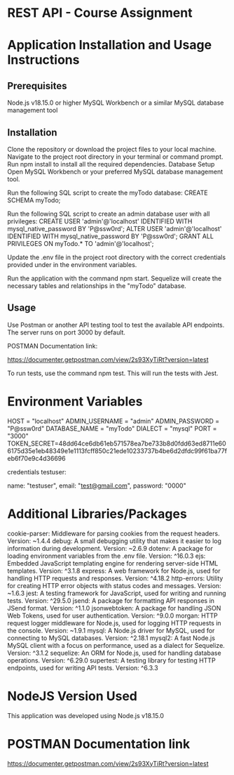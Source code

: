 # REST API - Course Assignment
# Application Installation and Usage Instructions
## Prerequisites
Node.js v18.15.0 or higher
MySQL Workbench or a similar MySQL database management tool

## Installation

Clone the repository or download the project files to your local machine.
Navigate to the project root directory in your terminal or command prompt.
Run npm install to install all the required dependencies.
Database Setup
Open MySQL Workbench or your preferred MySQL database management tool.

Run the following SQL script to create the myTodo database:
CREATE SCHEMA myTodo;

Run the following SQL script to create an admin database user with all privileges:
CREATE USER 'admin'@'localhost' IDENTIFIED WITH mysql_native_password BY 'P@ssw0rd';
ALTER USER 'admin'@'localhost' IDENTIFIED WITH mysql_native_password BY 'P@ssw0rd';
GRANT ALL PRIVILEGES ON myTodo.* TO 'admin'@'localhost';

Update the .env file in the project root directory with the correct credentials provided under in the environment variables.

Run the application with the command npm start. Sequelize will create the necessary tables and relationships in the "myTodo" database.

## Usage
Use Postman or another API testing tool to test the available API endpoints. The server runs on port 3000 by default.

POSTMAN Documentation link:

https://documenter.getpostman.com/view/2s93XyTiRt?version=latest

To run tests, use the command npm test. This will run the tests with Jest.

# Environment Variables
HOST = "localhost"
ADMIN_USERNAME = "admin"
ADMIN_PASSWORD = "P@ssw0rd"
DATABASE_NAME = "myTodo"
DIALECT = "mysql"
PORT = "3000"
TOKEN_SECRET=48dd64ce6db61eb571578ea7be733b8d0fdd63ed8711e606175d35e1eb48349e1e1113fcff850c21ede10233737b4be6d2dfdc99f61ba77feb6f70e9c4d36696

credentials testuser:

name: "testuser",
email: "test@gmail.com",
password: "0000"

# Additional Libraries/Packages
cookie-parser: Middleware for parsing cookies from the request headers. Version: ~1.4.4
debug: A small debugging utility that makes it easier to log information during development. Version: ~2.6.9
dotenv: A package for loading environment variables from the .env file. Version: ^16.0.3
ejs: Embedded JavaScript templating engine for rendering server-side HTML templates. Version: ^3.1.8
express: A web framework for Node.js, used for handling HTTP requests and responses. Version: ^4.18.2
http-errors: Utility for creating HTTP error objects with status codes and messages. Version: ~1.6.3
jest: A testing framework for JavaScript, used for writing and running tests. Version: ^29.5.0
jsend: A package for formatting API responses in JSend format. Version: ^1.1.0
jsonwebtoken: A package for handling JSON Web Tokens, used for user authentication. Version: ^9.0.0
morgan: HTTP request logger middleware for Node.js, used for logging HTTP requests in the console. Version: ~1.9.1
mysql: A Node.js driver for MySQL, used for connecting to MySQL databases. Version: ^2.18.1
mysql2: A fast Node.js MySQL client with a focus on performance, used as a dialect for Sequelize. Version: ^3.1.2
sequelize: An ORM for Node.js, used for handling database operations. Version: ^6.29.0
supertest: A testing library for testing HTTP endpoints, used for writing API tests. Version: ^6.3.3

# NodeJS Version Used
This application was developed using Node.js v18.15.0

# POSTMAN Documentation link

https://documenter.getpostman.com/view/2s93XyTiRt?version=latest